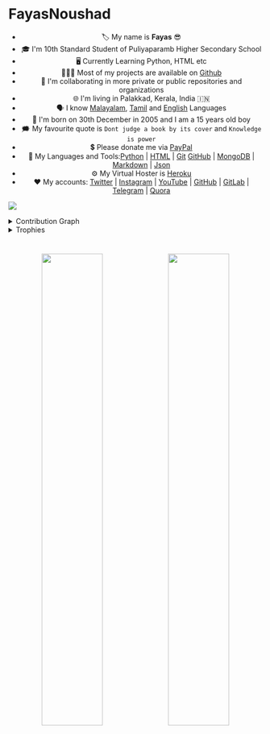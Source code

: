 # FayasNoushad


<ul align="center">
<li>🏷️ My name is <strong>Fayas</strong> 😎</li>
<li>🎓 I'm 10th Standard Student of Puliyaparamb Higher Secondary School</li>
<li>🖥️ Currently Learning Python, HTML etc</li>
<li>👨🏻‍💻 Most of my projects are available on <a href="https://github.com/FayasNoushad?tab=repositories">Github</a></li>
<li>🔭 I'm collaborating in more private or public repositories and organizations</li>
<li>🌐 I'm living in Palakkad, Kerala, India 🇮🇳</li>
<li>🗣️ I know <a href="https://google.com/search?q=Malayalam">Malayalam</a>, <a href="https://google.com/search?q=Tamil">Tamil</a> and <a href="https://google.com/search?q=English">English</a> Languages</li>
<li>🎂 I'm born on 30th December in 2005 and I am a 15 years old boy</li>
<li>🗯️ My favourite quote is <code>Dont judge a book by its cover</code> and <code>Knowledge is power</code></li>
<li>💲 Please donate me via <a href="https://paypal.me/FayasNoushad">PayPal</a></li>
<li>🔨 My Languages and Tools:<a href="https://www.python.org">Python</a> | <a href="https://html.spec.whatwg.org/">HTML</a> | <a href="https://git-scm.com/">Git</a> <a href="https://github.com/">GitHub</a> | <a href="https://mongodb.com/">MongoDB</a> | <a href="https://daringfireball.net/projects/markdown/">Markdown</a> | <a href="https://json.org">Json</a></li>
<li>⚙️ My Virtual Hoster is <a href="https://heroku.com">Heroku</a></li>
<li>❤️ My accounts: <a href="https://twitter.com/FayasNoushad">Twitter</a> | <a href="https://instagram.com/TheFayas">Instagram</a> | <a href="https://youtube.com/channel/UCqC-Yzy8J9FuTH_lDRhBMCA">YouTube</a> | <a href="https://github.com/FayasNoushad">GitHub</a> | <a href="https://gitlab.com/FayasNoushad">GitLab</a> | <a href="https://telegram.me/FayasNoushad">Telegram</a> | <a href="https://www.quora.com/profile/Fayas-Noushad-1">Quora</a></li>
</ul>


<a href="https://github.com/404"><img src="https://user-images.githubusercontent.com/73097560/115834477-dbab4500-a447-11eb-908a-139a6edaec5c.gif"></a>


<details><summary>Contribution Graph</summary>
<br/>
<p align="left">
    <img src="https://activity-graph.herokuapp.com/graph?username=FayasNoushad"/>
</p>
</details>


<details><summary>Trophies</summary>
<br/>
<p align="left">
    <img
        width=900
        src="https://github-profile-trophy.vercel.app/?username=FayasNoushad"
    />
</details>

#


<p align="center">
    <img
        width="49%"
        src="https://github-readme-stats.vercel.app/api?username=FayasNoushad&count_private=true&include_all_commits=true&show_icons=true&theme=tokyonight&custom_title=GitHub+Stats"
    />
    <img
        width="49%"
        src="https://github-readme-streak-stats.herokuapp.com?user=FayasNoushad&theme=tokyonight"
    />
</p>
